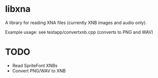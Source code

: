 libxna
======

A library for reading XNA files (currently XNB images and audio only).

Example usage: see testapp/convertxnb.cpp (converts to PNG and WAV)


TODO
======

* Read SpriteFont XNBs
* Convert PNG/WAV to XNB